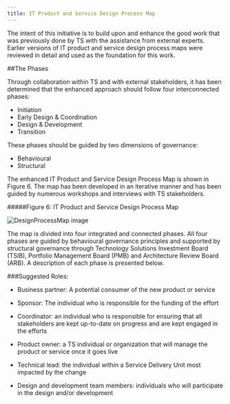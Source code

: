 ```yaml
---
title: IT Product and Service Design Process Map
---
```


The intent of this initiative is to build upon and enhance the good work that was previously done by TS with the assistance from external experts. Earlier versions of IT product and service design process maps were reviewed in detail and used as the foundation for this work.

##The Phases

Through collaboration within TS and with external stakeholders, it has been determined that the enhanced approach should follow four interconnected phases:

* Initiation
* Early Design & Coordination
* Design & Development
* Transition

These phases should be guided by two dimensions of governance:

* Behavioural
* Structural

The enhanced IT Product and Service Design Process Map is shown in  Figure 6. The map has been developed in an iterative manner and has been guided by numerous workshops and interviews with TS stakeholders.

#####Figure 6: IT Product and Service Design Process Map

<img src="{%raw%}{{site.baseurl}}{%endraw%}/images/ProcessMap.png" alt="DesignProcessMap image">

The map is divided into four integrated and connected phases. All four phases are guided by behavioural governance principles and supported by structural governance through Technology Solutions Investment Board (TSIB), Portfolio Management Board (PMB) and Architecture Review Board (ARB). A description of each phase is presented below.

###Suggested Roles:

* Business partner: A potential consumer of the new product or service

* Sponsor: The individual who is responsible for the funding of the effort

* Coordinator: an individual who is responsible for ensuring that all stakeholders are kept up-to-date on progress and are kept engaged in the efforts

* Product owner: a TS individual or organization that will manage the product or service once it goes live

* Technical lead: the individual within a Service Delivery Unit most impacted by the change

* Design and development team members: individuals who will participate in the design and/or development